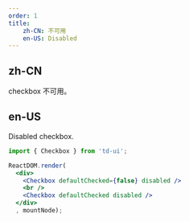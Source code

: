 ```yaml
---
order: 1
title:
    zh-CN: 不可用
    en-US: Disabled
---
```


## zh-CN

checkbox 不可用。

## en-US

Disabled checkbox.

````jsx
import { Checkbox } from 'td-ui';

ReactDOM.render(
  <div>
    <Checkbox defaultChecked={false} disabled />
    <br />
    <Checkbox defaultChecked disabled />
  </div>
  , mountNode);
````
